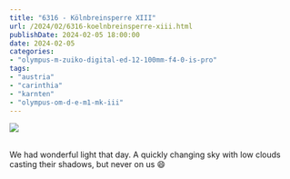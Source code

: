 ```yaml
---
title: "6316 - Kölnbreinsperre XIII"
url: /2024/02/6316-koelnbreinsperre-xiii.html
publishDate: 2024-02-05 18:00:00
date: 2024-02-05
categories:
- "olympus-m-zuiko-digital-ed-12-100mm-f4-0-is-pro"
tags:
- "austria"
- "carinthia"
- "karnten"
- "olympus-om-d-e-m1-mk-iii"
---
```

<div class="container">
<div class="center"><a target="_blank" href="https://d25zfm9zpd7gm5.cloudfront.net/1200x1200/2020/20200730_123344-Pano_lr.jpg"><img class="webfeedsFeaturedVisual" src="https://d25zfm9zpd7gm5.cloudfront.net/0600x0600/2020/20200730_123344-Pano_lr.jpg" /></a></div>
</div>
<br />

We had wonderful light that day. A quickly changing sky with
low clouds casting their shadows, but never on us :smile:

